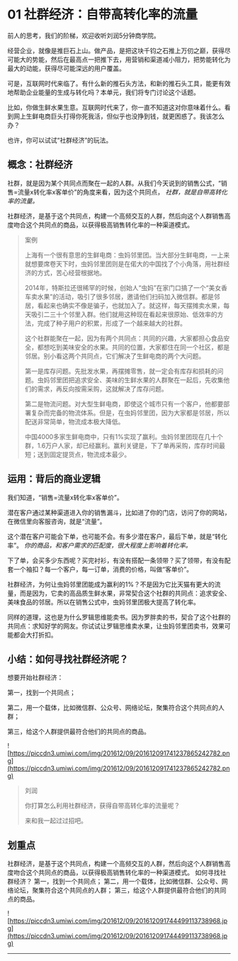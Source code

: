 # 01 社群经济：自带高转化率的流量

前人的思考，我们的阶梯，欢迎收听刘润5分钟商学院。

经营企业，就像是推巨石上山。做产品，是把这块千钧之石推上万仞之巅，获得尽可能大的势能，然后在最高点一把推下去，用营销和渠道减小阻力，把势能转化为最大的动能，获得尽可能深远的用户覆盖。

可是，互联网时代来临了。有什么新的推石头方法，和新的推石头工具，能更有效地帮助企业能量的生成与转化吗？本单元，我们将专门讨论这个话题。

比如，你做生鲜水果生意。互联网时代来了，你一直不知道这对你意味着什么。看到网上生鲜电商巨头打得你死我活，但似乎也没挣到钱，就更困惑了。我该怎么办？

也许，你可以试试“社群经济”的玩法。

## 概念：社群经济

社群，就是因为某个共同点而聚在一起的人群。从我们今天说到的销售公式，“销售=流量x转化率x客单价”的角度来看，因为这个共同点， *社群，就是自带高转化率的流量。*

社群经济，是基于这个共同点，构建一个高频交互的人群，然后向这个人群销售高度吻合这个共同点的商品，以获得极高销售转化率的一种渠道模式。

> 案例
> 
> 上海有一个很有意思的生鲜电商：虫妈邻里团。当大部分生鲜电商，一上来就想要席卷天下时，虫妈邻里团则是在偌大的中国找了个小角落，用社群经济的方式，苦心经营根据地。
> 
> 2014年，特斯拉还很稀罕的时候，创始人“虫妈”在家门口搞了一个“美女香车卖水果”的活动，吸引了很多邻居，邀请他们扫码加入微信群。都是邻居，看起来也确实不像是骗子，也就加入了。就这样，每天摆摊卖水果，每天吸引二三十个邻里入群。他们就用这种现在看起来很原始、低效率的方法，完成了种子用户的积累，形成了一个越来越大的社群。
> 
> 这个社群能聚在一起，因为有两个共同点：共同的兴趣，大家都担心食品安全，都想吃到美味安全的水果。共同的位置，大家都住在同一个社区，都是邻居。别小看这两个共同点，它们解决了生鲜电商的两个大问题。
> 
> 第一是库存问题。先批发水果，再摆摊零售，就一定会有库存和损耗的问题。虫妈邻里团把追求安全、美味的生鲜水果的人群聚在一起后，先收集他们的需求，再反向按需采购，这就解决了库存问题。
> 
> 第二是物流问题。对大型生鲜电商，即使这个城市只有一个客户，他都要部署复杂而完备的物流体系。但是，在虫妈邻里团，因为大家都是邻居，所以配送非常简单，物流成本极大降低。
> 
> 中国4000多家生鲜电商中，只有1%实现了赢利。虫妈邻里团现在几十个群，1.6万户人家，却已经赢利。赢利关键是，下了单再采购，库存时间最短；送到固定提货点，物流成本最少。

## 运用：背后的商业逻辑

我们知道，“销售=流量x转化率x客单价”。

潜在客户通过某种渠道进入你的销售漏斗，比如进了你的门店，访问了你的网站，在微信里向客服咨询，就是“流量”。

这个潜在客户可能会下单，也可能不会。有多少潜在客户，最后下单，就是“转化率”。 *你的商品，和客户需求的匹配度，很大程度上影响着转化率。*

下了单，会买多少东西呢？买完衬衫，有没有搭配一条领带？买了领带，有没有配套一个袖扣？每一个客户，每一订单，消费的价格，叫做“客单价”。

社群经济，为何让虫妈邻里团能成为赢利的1%？不是因为它比天猫有更大的流量，而是因为，它卖的高品质生鲜水果，非常契合这个社群的共同点：追求安全、美味食品的邻居。所以在销售公式中，虫妈邻里团极大提高了转化率。

同样的道理，这也是为什么罗辑思维能卖书。因为罗胖卖的书，契合了这个社群的共同点：求知好学的网友。你试试让罗辑思维卖水果，让虫妈邻里团卖书，效果可能都会大打折扣。

## 小结：如何寻找社群经济呢？

想要开始社群经济：

第一，找到一个共同点；

第二，用一个载体，比如微信群、公众号、网络论坛，聚集符合这个共同点的人群；

第三，给这个人群提供最符合他们的共同点的商品。

![https://piccdn3.umiwi.com/img/201612/09/201612091741237865242782.png](https://piccdn3.umiwi.com/img/201612/09/201612091741237865242782.png)

> 刘润
> 
> 你打算怎么利用社群经济，获得自带高转化率的流量呢？ 
> 
> 来和我一起过过招吧。

## 划重点

社群经济，是基于这个共同点，构建一个高频交互的人群，然后向这个人群销售高度吻合这个共同点的商品，以获得极高销售转化率的一种渠道模式。
如何寻找社群经济？
第一，找到一个共同点；
第二，用一个载体，比如微信群、公众号、网络论坛，聚集符合这个共同点的人群；
第三，给这个人群提供最符合他们的共同点的商品。

![https://piccdn3.umiwi.com/img/201612/09/201612091744499113738968.jpg](https://piccdn3.umiwi.com/img/201612/09/201612091744499113738968.jpg)

---
